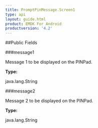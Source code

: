 ```yaml
---
title: PromptPinMessage.Screen1
type: api
layout: guide.html
product: EMDK For Android
productversion: '4.2'
---
```





##Public Fields

###message1

Message 1 to be displayed on the PINPad.

**Type:**

java.lang.String

###message2

Message 2 to be displayed on the PINPad.

**Type:**

java.lang.String

